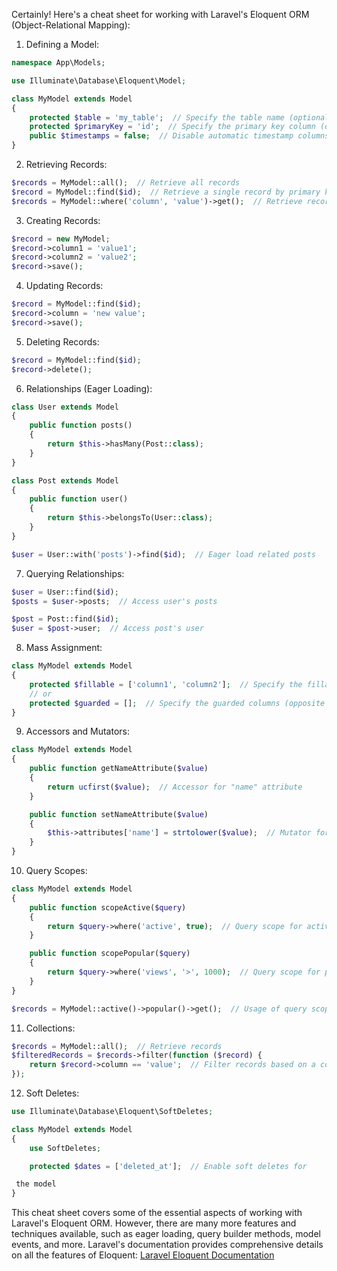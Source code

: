 Certainly! Here's a cheat sheet for working with Laravel's Eloquent ORM (Object-Relational Mapping):

1. Defining a Model:
```php
namespace App\Models;

use Illuminate\Database\Eloquent\Model;

class MyModel extends Model
{
    protected $table = 'my_table';  // Specify the table name (optional)
    protected $primaryKey = 'id';  // Specify the primary key column (optional)
    public $timestamps = false;  // Disable automatic timestamp columns (created_at, updated_at)
}
```

2. Retrieving Records:
```php
$records = MyModel::all();  // Retrieve all records
$record = MyModel::find($id);  // Retrieve a single record by primary key
$records = MyModel::where('column', 'value')->get();  // Retrieve records based on a condition
```

3. Creating Records:
```php
$record = new MyModel;
$record->column1 = 'value1';
$record->column2 = 'value2';
$record->save();
```

4. Updating Records:
```php
$record = MyModel::find($id);
$record->column = 'new value';
$record->save();
```

5. Deleting Records:
```php
$record = MyModel::find($id);
$record->delete();
```

6. Relationships (Eager Loading):
```php
class User extends Model
{
    public function posts()
    {
        return $this->hasMany(Post::class);
    }
}

class Post extends Model
{
    public function user()
    {
        return $this->belongsTo(User::class);
    }
}

$user = User::with('posts')->find($id);  // Eager load related posts
```

7. Querying Relationships:
```php
$user = User::find($id);
$posts = $user->posts;  // Access user's posts

$post = Post::find($id);
$user = $post->user;  // Access post's user
```

8. Mass Assignment:
```php
class MyModel extends Model
{
    protected $fillable = ['column1', 'column2'];  // Specify the fillable columns
    // or
    protected $guarded = [];  // Specify the guarded columns (opposite of fillable)
}
```

9. Accessors and Mutators:
```php
class MyModel extends Model
{
    public function getNameAttribute($value)
    {
        return ucfirst($value);  // Accessor for "name" attribute
    }

    public function setNameAttribute($value)
    {
        $this->attributes['name'] = strtolower($value);  // Mutator for "name" attribute
    }
}
```

10. Query Scopes:
```php
class MyModel extends Model
{
    public function scopeActive($query)
    {
        return $query->where('active', true);  // Query scope for active records
    }

    public function scopePopular($query)
    {
        return $query->where('views', '>', 1000);  // Query scope for popular records
    }
}

$records = MyModel::active()->popular()->get();  // Usage of query scopes
```

11. Collections:
```php
$records = MyModel::all();  // Retrieve records
$filteredRecords = $records->filter(function ($record) {
    return $record->column == 'value';  // Filter records based on a condition
});
```

12. Soft Deletes:
```php
use Illuminate\Database\Eloquent\SoftDeletes;

class MyModel extends Model
{
    use SoftDeletes;

    protected $dates = ['deleted_at'];  // Enable soft deletes for

 the model
}
```

This cheat sheet covers some of the essential aspects of working with Laravel's Eloquent ORM. However, there are many more features and techniques available, such as eager loading, query builder methods, model events, and more. Laravel's documentation provides comprehensive details on all the features of Eloquent: [Laravel Eloquent Documentation](https://laravel.com/docs/eloquent)
